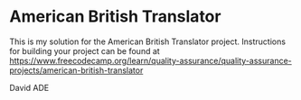 # American British Translator

This is my solution for the American British Translator project. Instructions for building your project can be found at https://www.freecodecamp.org/learn/quality-assurance/quality-assurance-projects/american-british-translator

David ADE